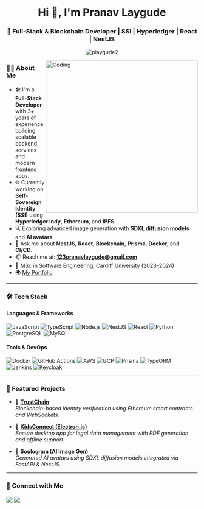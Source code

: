 <h1 align="center">Hi 👋, I'm Pranav Laygude</h1>
<h3 align="center">🚀 Full-Stack & Blockchain Developer | SSI | Hyperledger | React | NestJS</h3>

<p align="center">
  <img src="https://komarev.com/ghpvc/?username=playgude2&label=Profile%20Views&color=blue&style=flat-square" alt="playgude2" />
</p>

<img align="right" alt="Coding" width="400" src="https://cdn.dribbble.com/users/1162077/screenshots/3848914/programmer.gif" />

### 👨‍💻 About Me

- 🛠️ I'm a **Full-Stack Developer** with 3+ years of experience building scalable backend services and modern frontend apps.
- 🌐 Currently working on **Self-Sovereign Identity (SSI)** using **Hyperledger Indy**, **Ethereum**, and **IPFS**.
- 🔍 Exploring advanced image generation with **SDXL diffusion models** and **AI avatars**.
- 💬 Ask me about **NestJS**, **React**, **Blockchain**, **Prisma**, **Docker**, and **CI/CD**.
- 📫 Reach me at: **123pranavlaygude@gmail.com**
- 🧠 MSc in Software Engineering, Cardiff University (2023–2024)
- 🌍 [My Portfolio](https://pranav-laygude-portfolio.netlify.app/)

---

### 🛠️ Tech Stack

#### Languages & Frameworks

![JavaScript](https://img.shields.io/badge/-JavaScript-black?style=flat-square&logo=javascript)
![TypeScript](https://img.shields.io/badge/-TypeScript-3178C6?style=flat-square&logo=typescript)
![Node.js](https://img.shields.io/badge/-Node.js-339933?style=flat-square&logo=node.js)
![NestJS](https://img.shields.io/badge/-NestJS-E0234E?style=flat-square&logo=nestjs)
![React](https://img.shields.io/badge/-React-61DAFB?style=flat-square&logo=react)
![Python](https://img.shields.io/badge/-Python-3776AB?style=flat-square&logo=python)
![PostgreSQL](https://img.shields.io/badge/-PostgreSQL-4169E1?style=flat-square&logo=postgresql)
![MySQL](https://img.shields.io/badge/-MySQL-4479A1?style=flat-square&logo=mysql)

#### Tools & DevOps

![Docker](https://img.shields.io/badge/-Docker-2496ED?style=flat-square&logo=docker)
![GitHub Actions](https://img.shields.io/badge/-GitHub%20Actions-2088FF?style=flat-square&logo=github-actions)
![AWS](https://img.shields.io/badge/-AWS-FF9900?style=flat-square&logo=amazonaws)
![GCP](https://img.shields.io/badge/-Google%20Cloud-4285F4?style=flat-square&logo=google-cloud)
![Prisma](https://img.shields.io/badge/-Prisma-2D3748?style=flat-square&logo=prisma)
![TypeORM](https://img.shields.io/badge/-TypeORM-bf1c1c?style=flat-square&logo=typeorm)
![Jenkins](https://img.shields.io/badge/-Jenkins-D24939?style=flat-square&logo=jenkins)
![Keycloak](https://img.shields.io/badge/-Keycloak-3C6E71?style=flat-square&logo=keycloak)

---

### 🧪 Featured Projects

- 🔗 **[TrustChain](https://github.com/playgude2/TrustChain)**  
  *Blockchain-based identity verification using Ethereum smart contracts and WebSockets.*

- 📄 **[KidsConnect (Electron.js)](https://github.com/playgude2/KidsConnect)**  
  *Secure desktop app for legal data management with PDF generation and offline support.*

- 🧬 **Soulogram (AI Image Gen)**  
  *Generated AI avatars using SDXL diffusion models integrated via FastAPI & NestJS.*

---

### 🤝 Connect with Me

<p align="left">
  <a href="https://www.linkedin.com/in/pranav-laygude-99bb24291/" target="_blank">
    <img align="center" src="https://img.shields.io/badge/-LinkedIn-blue?style=flat-square&logo=linkedin" />
  </a>
  <a href="https://instagram.com/prannav_laygude" target="_blank">
    <img align="center" src="https://img.shields.io/badge/-Instagram-E4405F?style=flat-square&logo=instagram" />
  </a>
</p>
